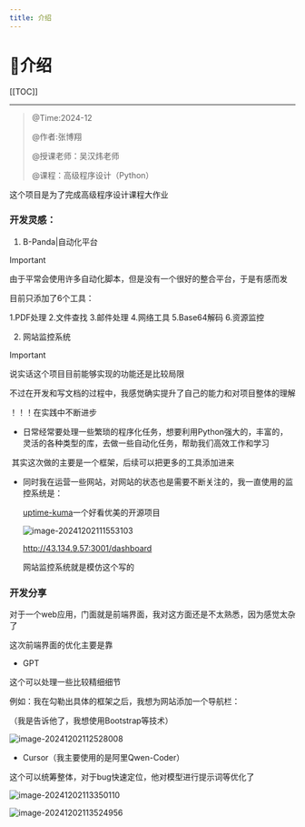 ```yaml
---
title: 介绍
---
```


<meta name="referrer" content="no-referrer">




# 🎂介绍

[[TOC]]

---

> @Time:2024-12
>
> @作者:张博翔
>
> @授课老师：吴汉炜老师
>
> @课程：高级程序设计（Python）

这个项目是为了完成高级程序设计课程大作业

### 开发灵感：

1. B-Panda|自动化平台

> [!IMPORTANT]
>
> 由于平常会使用许多自动化脚本，但是没有一个很好的整合平台，于是有感而发
>
> 目前只添加了6个工具：
>
> 1.PDF处理 2.文件查找 3.邮件处理 4.网络工具 5.Base64解码 6.资源监控



2. 网站监控系统

> [!IMPORTANT]
>
> 说实话这个项目目前能够实现的功能还是比较局限
>
> 不过在开发和写文档的过程中，我感觉确实提升了自己的能力和对项目整体的理解
>
> ！！！在实践中不断进步

- 日常经常要处理一些繁琐的程序化任务，想要利用Python强大的，丰富的，灵活的各种类型的库，去做一些自动化任务，帮助我们高效工作和学习

​	其实这次做的主要是一个框架，后续可以把更多的工具添加进来

- 同时我在运营一些网站，对网站的状态也是需要不断关注的，我一直使用的监控系统是：

  [uptime-kuma](https://github.com/louislam/uptime-kuma)一个好看优美的开源项目

  ![image-20241202111553103](https://gitee.com/bx33661/image/raw/master/path/image-20241202111553103.png)

  http://43.134.9.57:3001/dashboard

  网站监控系统就是模仿这个写的

### 开发分享

对于一个web应用，门面就是前端界面，我对这方面还是不太熟悉，因为感觉太杂了

这次前端界面的优化主要是靠

- GPT

这个可以处理一些比较精细细节

例如：我在勾勒出具体的框架之后，我想为网站添加一个导航栏：

（我是告诉他了，我想使用Bootstrap等技术）

![image-20241202112528008](https://gitee.com/bx33661/image/raw/master/path/image-20241202112528008.png)

- Cursor（我主要使用的是阿里Qwen-Coder）

这个可以统筹整体，对于bug快速定位，他对模型进行提示词等优化了

![image-20241202113350110](https://gitee.com/bx33661/image/raw/master/path/image-20241202113350110.png)



![image-20241202113524956](https://gitee.com/bx33661/image/raw/master/path/image-20241202113524956.png)